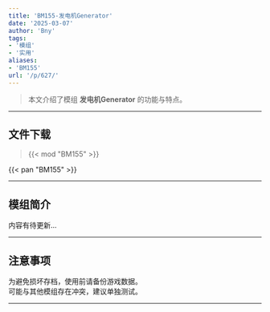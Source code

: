 ```yaml
---
title: 'BM155-发电机Generator'
date: '2025-03-07'
author: 'Bny'
tags:
- '模组'
- '实用'
aliases:
- 'BM155'
url: '/p/627/'
---
```


> 本文介绍了模组 **发电机Generator** 的功能与特点。

---

## 文件下载  

> {{< mod "BM155" >}}  

{{< pan "BM155" >}}  

---

## 模组简介

>  
内容有待更新...  

---

## 注意事项

>  
为避免损坏存档，使用前请备份游戏数据。  
可能与其他模组存在冲突，建议单独测试。  

---

